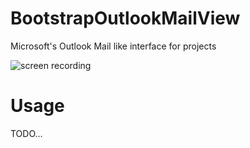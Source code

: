 # BootstrapOutlookMailView
Microsoft's Outlook Mail like interface for projects

![screen recording
](https://github.com/ozcanzaferayan/BootstrapOutlookMailView/blob/master/screenshots/1.gif)

# Usage  
TODO...